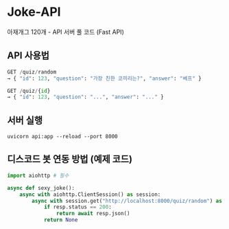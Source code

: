 # Joke-API
아재개그 120개 - API 서버 풀 코드 (Fast API)

## API 사용법
```python
GET /quiz/random
→ { "id": 123, "question": "가장 친한 코끼리는?", "answer": "베프" }

GET /quiz/{id}
→ { "id": 123, "question": "...", "answer": "..." }
```

## 서버 실행
`uvicorn api:app --reload --port 8000`

## 디스코드 봇 연동 방법 (예제 코드)
```python
import aiohttp # 필수

async def sexy_joke():
    async with aiohttp.ClientSession() as session:
        async with session.get("http://localhost:8000/quiz/random") as resp:
            if resp.status == 200:
                return await resp.json()
            return None
```
